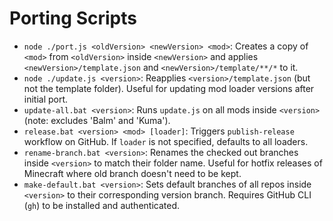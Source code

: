 # Porting Scripts

- `node ./port.js <oldVersion> <newVersion> <mod>`: Creates a copy of `<mod>` from `<oldVersion>` inside `<newVersion>` and applies `<newVersion>/template.json` and  `<newVersion>/template/**/*` to it.
- `node ./update.js <version>`: Reapplies `<version>/template.json` (but not the template folder). Useful for updating mod loader versions after initial port.
- `update-all.bat <version>`: Runs `update.js` on all mods inside `<version>` (note: excludes 'Balm' and 'Kuma').
- `release.bat <version> <mod> [loader]`: Triggers `publish-release` workflow on GitHub. If `loader` is not specified, defaults to all loaders.
- `rename-branch.bat <version>`: Renames the checked out branches inside `<version>` to match their folder name. Useful for hotfix releases of Minecraft where old branch doesn't need to be kept.
- `make-default.bat <version>`: Sets default branches of all repos inside `<version>` to their corresponding version branch. Requires GitHub CLI (`gh`) to be installed and authenticated.